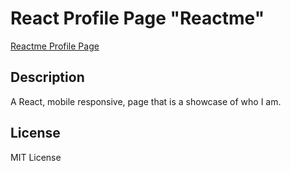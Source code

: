# React Profile Page "Reactme"

[Reactme Profile Page](https://reactme-pksc.onrender.com/)

## Description

A React, mobile responsive, page that is a showcase of who I am.

## License

MIT License
